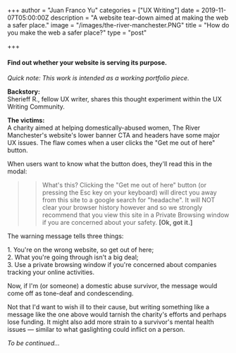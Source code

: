 +++
author = "Juan Franco Yu"
categories = ["UX Writing"]
date = 2019-11-07T05:00:00Z
description = "A website tear-down aimed at making the web a safer place."
image = "/images/the-river-manchester.PNG"
title = "How do you make the web a safer place?"
type = "post"

+++
#### Find out whether your website is serving its purpose.

_Quick note: This work is intended as a working portfolio piece._

**Backstory:**  
Sherieff R., fellow UX writer, shares this thought experiment within the UX Writing Community.

**The victims:**  
A charity aimed at helping domestically-abused women, The River Manchester's website's lower banner CTA and headers have some major UX issues. The flaw comes when a user clicks the "Get me out of here" button.

When users want to know what the button does, they'll read this in the modal:

> > What's this? Clicking the "Get me out of here" button (or pressing the Esc key on your keyboard) will direct you away from this site to a google search for "headache". It will NOT clear your browser history however and so we strongly recommend that you view this site in a Private Browsing window if you are concerned about your safety. **\[Ok, got it.\]**

The warning message tells three things:

1\. You're on the wrong website, so get out of here;  
2\. What you're going through isn't a big deal;  
3\. Use a private browsing window if you're concerned about companies tracking your online activities.

Now, if I'm (or someone) a domestic abuse survivor, the message would come off as tone-deaf and condescending.

Not that I'd want to wish ill to their cause, but writing something like a message like the one above would tarnish the charity's efforts and perhaps lose funding. It might also add more strain to a survivor's mental health issues — similar to what gaslighting could inflict on a person.

_To be continued..._